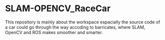 # SLAM-OPENCV_RaceCar
This repository is mainly about the workspace espacially the source code of a car could go through the way accoding to barricates, where SLAM, OpenCV and ROS makes smoother and smarter.  
